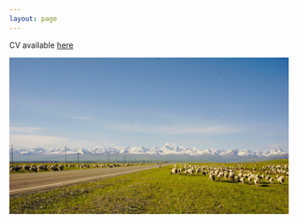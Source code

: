```yaml
---
layout: page
--- 
```


CV available [here](https://drive.google.com/file/d/1o4gYlxCvOtq_nYikJTI8u8Q5NwCU8bHT/view?usp=share_link)

<img src="https://raw.githubusercontent.com/keyitang94/keyitang94.github.io/master/Images/Background.jpg">

